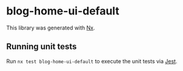 # blog-home-ui-default

This library was generated with [Nx](https://nx.dev).

## Running unit tests

Run `nx test blog-home-ui-default` to execute the unit tests via [Jest](https://jestjs.io).
